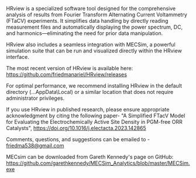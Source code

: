 HRview is a specialized software tool designed for the comprehensive analysis of results from Fourier Transform Alternating Current Voltammetry (FTaCV) experiments. It simplifies data handling by directly reading measurement files and automatically displaying the power spectrum, DC, and harmonics—eliminating the need for prior data manipulation.

HRview also includes a seamless integration with MECSim, a powerful simulation suite that can be run and visualized directly within the HRview interface.

The most recent version of HRview is available here: https://github.com/friedmanariel/HRview/releases

For optimal performance, we recommend installing HRview in the default directory (...AppData\Local\) or a similar location that does not require administrator privileges.

If you use HRview in published research, please ensure appropriate acknowledgment by citing the following paper- "A Simplified FTacV Model for Evaluating the Electrochemically Active Site Density in PGM-free ORR Catalysts", https://doi.org/10.1016/j.electacta.2023.142865

Comments, questions, and suggestions can be emailed to - friedma538@gmail.com

MECsim can be downloaded from Gareth Kennedy's page on GitHub: https://github.com/garethkennedy/MECSim_Analytics/blob/master/MECSim.exe
